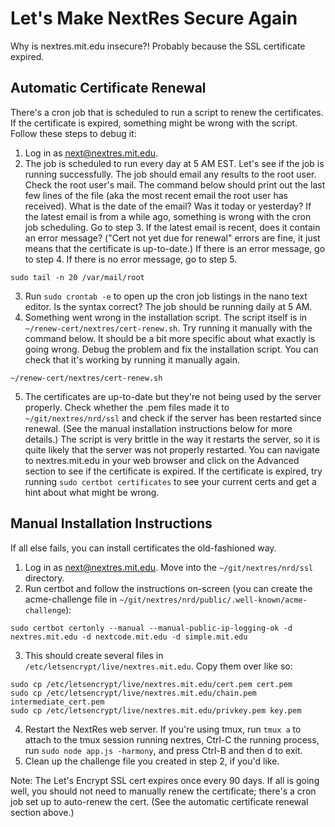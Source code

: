 Let's Make NextRes Secure Again
===============================
Why is nextres.mit.edu insecure?! Probably because the SSL certificate expired.

## Automatic Certificate Renewal
There's a cron job that is scheduled to run a script to renew the certificates. If the certificate is expired, something might be wrong with the script. Follow these steps to debug it:
1. Log in as next@nextres.mit.edu.
2. The job is scheduled to run every day at 5 AM EST. Let's see if the job is running successfully. The job should email any results to the root user. Check the root user's mail. The command below should print out the last few lines of the file (aka the most recent email the root user has received). What is the date of the email? Was it today or yesterday? If the latest email is from a while ago, something is wrong with the cron job scheduling. Go to step 3. If the latest email is recent, does it contain an error message? ("Cert not yet due for renewal" errors are fine, it just means that the certificate is up-to-date.) If there is an error message, go to step 4. If there is no error message, go to step 5.
```
sudo tail -n 20 /var/mail/root
```
3. Run `sudo crontab -e` to open up the cron job listings in the nano text editor. Is the syntax correct? The job should be running daily at 5 AM.
4. Something went wrong in the installation script. The script itself is in `~/renew-cert/nextres/cert-renew.sh`. Try running it manually with the command below. It should be a bit more specific about what exactly is going wrong. Debug the problem and fix the installation script. You can check that it's working by running it manually again.
```
~/renew-cert/nextres/cert-renew.sh
```
5. The certificates are up-to-date but they're not being used by the server properly. Check whether the .pem files made it to `~/git/nextres/nrd/ssl` and check if the server has been restarted since renewal. (See the manual installation instructions below for more details.) The script is very brittle in the way it restarts the server, so it is quite likely that the server was not properly restarted. You can navigate to nextres.mit.edu in your web browser and click on the Advanced section to see if the certificate is expired. If the certificate is expired, try running `sudo certbot certificates` to see your current certs and get a hint about what might be wrong.

## Manual Installation Instructions
If all else fails, you can install certificates the old-fashioned way.
1. Log in as next@nextres.mit.edu. Move into the `~/git/nextres/nrd/ssl` directory.
2. Run certbot and follow the instructions on-screen (you can create the acme-challenge file in `~/git/nextres/nrd/public/.well-known/acme-challenge`):
```
sudo certbot certonly --manual --manual-public-ip-logging-ok -d nextres.mit.edu -d nextcode.mit.edu -d simple.mit.edu
```
3. This should create several files in `/etc/letsencrypt/live/nextres.mit.edu`. Copy them over like so:
```
sudo cp /etc/letsencrypt/live/nextres.mit.edu/cert.pem cert.pem
sudo cp /etc/letsencrypt/live/nextres.mit.edu/chain.pem intermediate_cert.pem
sudo cp /etc/letsencrypt/live/nextres.mit.edu/privkey.pem key.pem
```
4. Restart the NextRes web server. If you're using tmux, run `tmux a` to attach to the tmux session running nextres, Ctrl-C the running process, run `sudo node app.js -harmony`, and press Ctrl-B and then d to exit.
5. Clean up the challenge file you created in step 2, if you'd like.

Note: The Let's Encrypt SSL cert expires once every 90 days. If all is going well, you should not need to manually renew the certificate; there's a cron job set up to auto-renew the cert. (See the automatic certificate renewal section above.)

